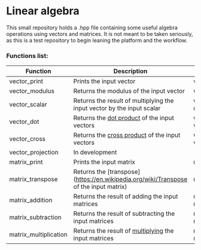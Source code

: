# Linear algebra
This small repository holds a .hpp file containing some useful algebra operations using vectors and matrices. 
It is not meant to be taken seriously, as this is a test repository to begin leaning the platform and the workflow.

### Functions list:
| Function              | Description                                                            | Input          | Output |
|-----------------------|------------------------------------------------------------------------|----------------|--------|
| vector_print          | Prints the input vector                                                | vector         | void   |
| vector_modulus        | Returns the modulus of the input vector                                | vector         | double |
| vector_scalar         | Returns the result of multiplying the input vector by the input scalar | vector, double | vector |
| vector_dot            | Returns the [dot product](https://en.wikipedia.org/wiki/Dot_product) of the input vectors | vector, vector | double |
| vector_cross          | Returns the [cross product](https://en.wikipedia.org/wiki/Cross_product) of the input vectors | vector, vector | vector |
| vector_projection     | In development                                                         |                |        |
| matrix_print          | Prints the input matrix                                                | matrix         | void   |
| matrix_transpose      | Returns the [transpose](https://en.wikipedia.org/wiki/Transpose of the input matrix) | matrix | matrix |
| matrix_addition       | Returns the result of adding the input matrices                        | matrix, matrix | matrix |
| matrix_subtraction    | Returns the result of subtracting the input matrices                   | matrix, matrix | matrix |
| matrix_multiplication | Returns the result of [multiplying](https://en.wikipedia.org/wiki/Matrix_multiplication) the input matrices | matrix, matrix | matrix |
